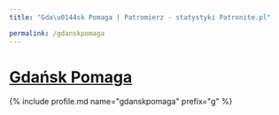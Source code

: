 ```yaml
---
title: "Gda\u0144sk Pomaga | Patromierz - statystyki Patronite.pl"

permalink: /gdanskpomaga
---
```


# [Gdańsk Pomaga](https://patronite.pl/gdanskpomaga)

{% include profile.md name="gdanskpomaga" prefix="g" %}
